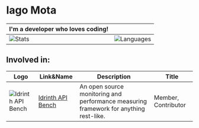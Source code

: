 # Iago Mota

| I'm a developer who loves coding! | |
| ---- | ---- |
| ![Stats](https://github-readme-stats.vercel.app/api?username=idrinth&count_private=true&theme=chartreuse-dark&show_icons=true) | ![Languages](https://github-readme-stats.vercel.app/api/top-langs/?username=idrinth&theme=chartreuse-dark&langs_count=10&layout=compact) |

## Involved in:

| Logo | Link&Name | Description | Title |
| ---- | ---- | ---- | --- |
| ![Idrinth API Bench](https://avatars.githubusercontent.com/u/168795631?s=200&v=4) | [Idrinth API Bench](https://github.com/idrinth-api-bench) | An open source monitoring and performance measuring framework for anything rest-like. | Member, Contributor |
